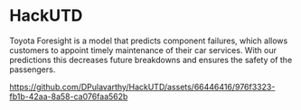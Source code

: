 # HackUTD

Toyota Foresight is a model that predicts component failures, which allows customers to appoint timely maintenance of their car services. With our predictions this decreases future breakdowns and ensures the safety of the passengers.

https://github.com/DPulavarthy/HackUTD/assets/66446416/976f3323-fb1b-42aa-8a58-ca076faa562b


